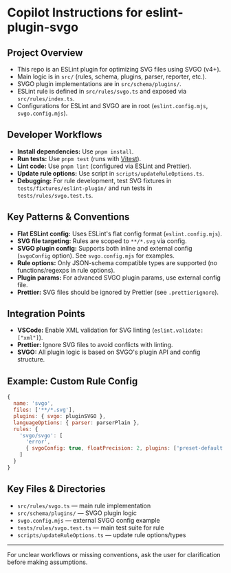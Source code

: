 # Copilot Instructions for eslint-plugin-svgo

## Project Overview

- This repo is an ESLint plugin for optimizing SVG files using SVGO (v4+).
- Main logic is in `src/` (rules, schema, plugins, parser, reporter, etc.).
- SVGO plugin implementations are in `src/schema/plugins/`.
- ESLint rule is defined in `src/rules/svgo.ts` and exposed via `src/rules/index.ts`.
- Configurations for ESLint and SVGO are in root (`eslint.config.mjs`, `svgo.config.mjs`).

## Developer Workflows

- **Install dependencies:** Use `pnpm install`.
- **Run tests:** Use `pnpm test` (runs with [Vitest](https://vitest.dev)).
- **Lint code:** Use `pnpm lint` (configured via ESLint and Prettier).
- **Update rule options:** Use script in `scripts/updateRuleOptions.ts`.
- **Debugging:** For rule development, test SVG fixtures in `tests/fixtures/eslint-plugin/` and run tests in `tests/rules/svgo.test.ts`.

## Key Patterns & Conventions

- **Flat ESLint config:** Uses ESLint's flat config format (`eslint.config.mjs`).
- **SVG file targeting:** Rules are scoped to `**/*.svg` via config.
- **SVGO plugin config:** Supports both inline and external config (`svgoConfig` option). See `svgo.config.mjs` for examples.
- **Rule options:** Only JSON-schema compatible types are supported (no functions/regexps in rule options).
- **Plugin params:** For advanced SVGO plugin params, use external config file.
- **Prettier:** SVG files should be ignored by Prettier (see `.prettierignore`).

## Integration Points

- **VSCode:** Enable XML validation for SVG linting (`eslint.validate: ["xml"]`).
- **Prettier:** Ignore SVG files to avoid conflicts with linting.
- **SVGO:** All plugin logic is based on SVGO's plugin API and config structure.

## Example: Custom Rule Config

```js
{
  name: 'svgo',
  files: ['**/*.svg'],
  plugins: { svgo: pluginSVGO },
  languageOptions: { parser: parserPlain },
  rules: {
    'svgo/svgo': [
      'error',
      { svgoConfig: true, floatPrecision: 2, plugins: ['preset-default', 'cleanupIds'] }
    ]
  }
}
```

## Key Files & Directories

- `src/rules/svgo.ts` — main rule implementation
- `src/schema/plugins/` — SVGO plugin logic
- `svgo.config.mjs` — external SVGO config example
- `tests/rules/svgo.test.ts` — main test suite for rule
- `scripts/updateRuleOptions.ts` — update rule options/types

---

For unclear workflows or missing conventions, ask the user for clarification before making assumptions.
